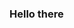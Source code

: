 ### Hello there 
<!---
[![Top Langs](https://github-readme-stats.vercel.app/api/top-langs/?username=phdhary&layout=compact&bg_color=1e1e2e&text_color=cdd6f4&icon_color=cba6f7&title_color=94e2d5)](https://github.com/phdhary)
-->
